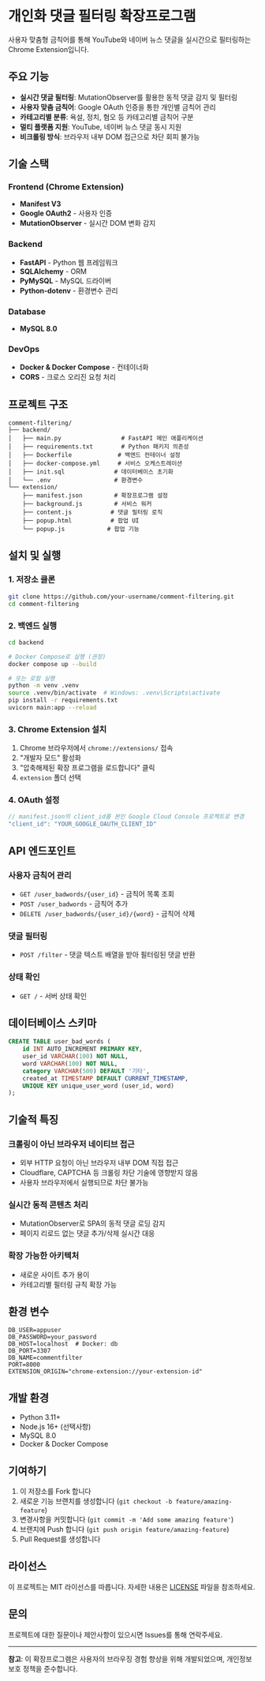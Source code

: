 # 개인화 댓글 필터링 확장프로그램

사용자 맞춤형 금칙어를 통해 YouTube와 네이버 뉴스 댓글을 실시간으로 필터링하는 Chrome Extension입니다.

## 주요 기능

- **실시간 댓글 필터링**: MutationObserver를 활용한 동적 댓글 감지 및 필터링
- **사용자 맞춤 금칙어**: Google OAuth 인증을 통한 개인별 금칙어 관리
- **카테고리별 분류**: 욕설, 정치, 혐오 등 카테고리별 금칙어 구분
- **멀티 플랫폼 지원**: YouTube, 네이버 뉴스 댓글 동시 지원
- **비크롤링 방식**: 브라우저 내부 DOM 접근으로 차단 회피 불가능

## 기술 스택

### Frontend (Chrome Extension)
- **Manifest V3**
- **Google OAuth2** - 사용자 인증
- **MutationObserver** - 실시간 DOM 변화 감지

### Backend
- **FastAPI** - Python 웹 프레임워크
- **SQLAlchemy** - ORM 
- **PyMySQL** - MySQL 드라이버
- **Python-dotenv** - 환경변수 관리

### Database
- **MySQL 8.0**

### DevOps
- **Docker & Docker Compose** - 컨테이너화
- **CORS** - 크로스 오리진 요청 처리

## 프로젝트 구조

```
comment-filtering/
├── backend/
│   ├── main.py                 # FastAPI 메인 애플리케이션
│   ├── requirements.txt        # Python 패키지 의존성
│   ├── Dockerfile             # 백엔드 컨테이너 설정
│   ├── docker-compose.yml     # 서비스 오케스트레이션
│   ├── init.sql              # 데이터베이스 초기화
│   └── .env                  # 환경변수
└── extension/
    ├── manifest.json         # 확장프로그램 설정
    ├── background.js         # 서비스 워커
    ├── content.js           # 댓글 필터링 로직
    ├── popup.html           # 팝업 UI
    └── popup.js            # 팝업 기능
```

## 설치 및 실행

### 1. 저장소 클론

```bash
git clone https://github.com/your-username/comment-filtering.git
cd comment-filtering
```

### 2. 백엔드 실행

```bash
cd backend

# Docker Compose로 실행 (권장)
docker compose up --build

# 또는 로컬 실행
python -m venv .venv
source .venv/bin/activate  # Windows: .venv\Scripts\activate
pip install -r requirements.txt
uvicorn main:app --reload
```

### 3. Chrome Extension 설치

1. Chrome 브라우저에서 `chrome://extensions/` 접속
2. "개발자 모드" 활성화
3. "압축해제된 확장 프로그램을 로드합니다" 클릭
4. `extension` 폴더 선택

### 4. OAuth 설정

```javascript
// manifest.json의 client_id를 본인 Google Cloud Console 프로젝트로 변경
"client_id": "YOUR_GOOGLE_OAUTH_CLIENT_ID"
```

## API 엔드포인트

### 사용자 금칙어 관리
- `GET /user_badwords/{user_id}` - 금칙어 목록 조회
- `POST /user_badwords` - 금칙어 추가
- `DELETE /user_badwords/{user_id}/{word}` - 금칙어 삭제

### 댓글 필터링
- `POST /filter` - 댓글 텍스트 배열을 받아 필터링된 댓글 반환

### 상태 확인
- `GET /` - 서버 상태 확인

## 데이터베이스 스키마

```sql
CREATE TABLE user_bad_words (
    id INT AUTO_INCREMENT PRIMARY KEY,
    user_id VARCHAR(100) NOT NULL,
    word VARCHAR(100) NOT NULL,
    category VARCHAR(500) DEFAULT '기타',
    created_at TIMESTAMP DEFAULT CURRENT_TIMESTAMP,
    UNIQUE KEY unique_user_word (user_id, word)
);
```

## 기술적 특징

### 크롤링이 아닌 브라우저 네이티브 접근
- 외부 HTTP 요청이 아닌 브라우저 내부 DOM 직접 접근
- Cloudflare, CAPTCHA 등 크롤링 차단 기술에 영향받지 않음
- 사용자 브라우저에서 실행되므로 차단 불가능

### 실시간 동적 콘텐츠 처리
- MutationObserver로 SPA의 동적 댓글 로딩 감지
- 페이지 리로드 없는 댓글 추가/삭제 실시간 대응

### 확장 가능한 아키텍처
- 새로운 사이트 추가 용이
- 카테고리별 필터링 규칙 확장 가능

## 환경 변수

```env
DB_USER=appuser
DB_PASSWORD=your_password
DB_HOST=localhost  # Docker: db
DB_PORT=3307
DB_NAME=commentfilter
PORT=8000
EXTENSION_ORIGIN="chrome-extension://your-extension-id"
```

## 개발 환경

- Python 3.11+
- Node.js 16+ (선택사항)
- MySQL 8.0
- Docker & Docker Compose

## 기여하기

1. 이 저장소를 Fork 합니다
2. 새로운 기능 브랜치를 생성합니다 (`git checkout -b feature/amazing-feature`)
3. 변경사항을 커밋합니다 (`git commit -m 'Add some amazing feature'`)
4. 브랜치에 Push 합니다 (`git push origin feature/amazing-feature`)
5. Pull Request를 생성합니다

## 라이선스

이 프로젝트는 MIT 라이선스를 따릅니다. 자세한 내용은 [LICENSE](LICENSE) 파일을 참조하세요.

## 문의

프로젝트에 대한 질문이나 제안사항이 있으시면 Issues를 통해 연락주세요.

---

**참고**: 이 확장프로그램은 사용자의 브라우징 경험 향상을 위해 개발되었으며, 개인정보보호 정책을 준수합니다.
